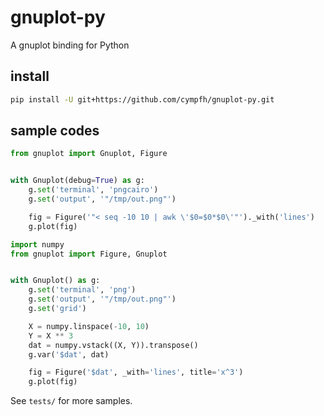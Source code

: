 # gnuplot-py
A gnuplot binding for Python

## install

```bash
pip install -U git+https://github.com/cympfh/gnuplot-py.git
```

## sample codes

```python
from gnuplot import Gnuplot, Figure


with Gnuplot(debug=True) as g:
    g.set('terminal', 'pngcairo')
    g.set('output', '"/tmp/out.png"')

    fig = Figure('"< seq -10 10 | awk \'$0=$0*$0\'"')._with('lines')
    g.plot(fig)
```

```python
import numpy
from gnuplot import Figure, Gnuplot


with Gnuplot() as g:
    g.set('terminal', 'png')
    g.set('output', '"/tmp/out.png"')
    g.set('grid')

    X = numpy.linspace(-10, 10)
    Y = X ** 3
    dat = numpy.vstack((X, Y)).transpose()
    g.var('$dat', dat)

    fig = Figure('$dat', _with='lines', title='x^3')
    g.plot(fig)
```

See `tests/` for more samples.
